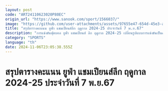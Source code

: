 ```yaml
---
layout: post
code: "ART24110623020P80EC"
origin_url: "https://www.sanook.com/sport/1566037/"
image: "https://github.com/user-attachments/assets/97655e47-654d-45e3-a33a-aacbcfbc7bb9"
title: "สรุปตารางคะแนน ยูฟ่า แชมเปียนส์ลีก ฤดูกาล 2024-25 ประจำวันที่ 7 พ.ย.67"
description: "การแข่งขันฟุตบอล ยูฟ่า แชมเปียนส์ ลีก ฤดูกาล 2024-25 เปลี่ยนรูปแบบการแข่งขันเป็นครั้งแรก โดยจะไม่มีการแบ่งกลุ่ม แต่จะใช้ระบบการแข่งขันแบบกึ่งลีกแทน ทุกทีมจะแข่งทีมละ 8 นัด ตามกลุ่มที่ถูกแบ่ง แต่จะคิดคะแนนในตารางรวม"
category: "SPORTS"
language: "th"
date: 2024-11-06T23:05:38.555Z
---
```


# สรุปตารางคะแนน ยูฟ่า แชมเปียนส์ลีก ฤดูกาล 2024-25 ประจำวันที่ 7 พ.ย.67